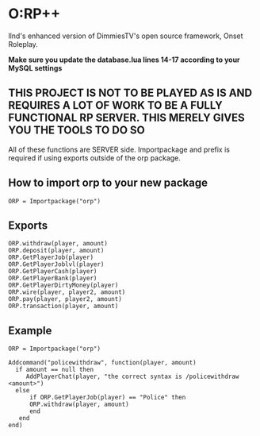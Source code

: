 # O:RP++
 llnd's enhanced version of DimmiesTV's open source framework, Onset Roleplay.

**Make sure you update the database.lua lines 14-17 according to your MySQL settings**



## THIS PROJECT IS NOT TO BE PLAYED AS IS AND REQUIRES A LOT OF WORK TO BE A FULLY FUNCTIONAL RP SERVER. THIS MERELY GIVES YOU THE TOOLS TO DO SO




All of these functions are SERVER side.
Importpackage and prefix is required if using exports outside of the orp package.

## How to import orp to your new package
```
ORP = Importpackage("orp")
```
## Exports
```
ORP.withdraw(player, amount)
ORP.deposit(player, amount)
ORP.GetPlayerJob(player)
ORP.GetPlayerJoblvl(player)
ORP.GetPlayerCash(player)
ORP.GetPlayerBank(player)
ORP.GetPlayerDirtyMoney(player)
ORP.wire(player, player2, amount)
ORP.pay(player, player2, amount)
ORP.transaction(player, amount)
```

## Example
```
ORP = Importpackage("orp")

Addcommand("policewithdraw", function(player, amount)
  if amount == null then
     AddPlayerChat(player, "the correct syntax is /policewithdraw <amount>")
  else
      if ORP.GetPlayerJob(player) == "Police" then
      ORP.withdraw(player, amount)
      end
   end
end)
```




